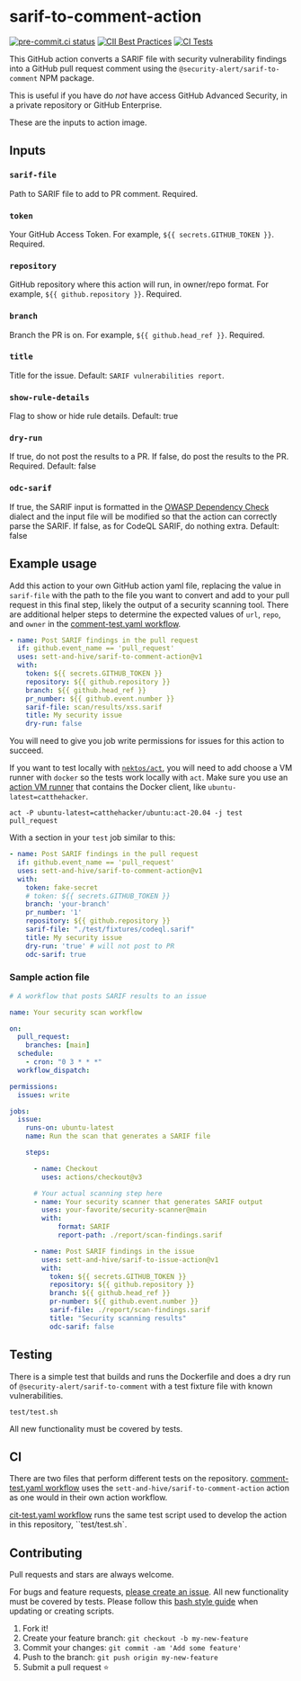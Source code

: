 # sarif-to-comment-action

[![pre-commit.ci status](https://results.pre-commit.ci/badge/github/sett-and-hive/sarif-to-comment-action/main.svg)](https://results.pre-commit.ci/latest/github/sett-and-hive/sarif-to-comment-action/main)
[![CII Best Practices](https://bestpractices.coreinfrastructure.org/projects/6080/badge)](https://bestpractices.coreinfrastructure.org/projects/6080)
[![CI Tests](https://img.shields.io/github/actions/workflow/status/sett-and-hive/sarif-to-comment-action/ci-test.yaml)](https://img.shields.io/github/actions/workflow/status/sett-and-hive/sarif-to-comment-action/ci-test.yaml)

This GitHub action converts a SARIF file with security vulnerability findings
into a GitHub pull request comment using the `@security-alert/sarif-to-comment`
NPM package.

This is useful if you have do *not* have access GitHub Advanced Security, in a private repository or GitHub Enterprise.

These are the inputs to action image.

## Inputs

### `sarif-file`

Path to SARIF file to add to PR comment.
Required.

### `token`

Your GitHub Access Token.
For example, `${{ secrets.GITHUB_TOKEN }}`.
Required.

### `repository`

GitHub repository where this action will run, in owner/repo format.
For example, `${{ github.repository }}`.
Required.

### `branch`

Branch the PR is on.
For example, `${{ github.head_ref }}`.
Required.

### `title`

Title for the issue.
Default: `SARIF vulnerabilities report`.

### `show-rule-details`

Flag to show or hide rule details.
Default: true

### `dry-run`

If true, do not post the results to a PR. If false, do post the results to the PR.
Required.
Default: false

### `odc-sarif`

If true, the SARIF input is formatted in the
[OWASP Dependency Check](https://owasp.org/www-project-dependency-check/)
dialect and the input file will be modified so that the action can
correctly parse the SARIF. If false, as for CodeQL SARIF, do nothing extra.
Default: false

## Example usage

Add this action to your own GitHub action yaml file, replacing the value in
`sarif-file` with the path to the file you want to convert
and add to your pull request in this final step, likely the output of a
security scanning tool.  There are additional helper steps to determine
the expected values of `url`, `repo`, and `owner` in the
[comment-test.yaml workflow](./.github/workflow/comment-test.yaml).

```yaml
- name: Post SARIF findings in the pull request
  if: github.event_name == 'pull_request'
  uses: sett-and-hive/sarif-to-comment-action@v1
  with:
    token: ${{ secrets.GITHUB_TOKEN }}
    repository: ${{ github.repository }}
    branch: ${{ github.head_ref }}
    pr_number: ${{ github.event.number }}
    sarif-file: scan/results/xss.sarif
    title: My security issue
    dry-run: false
```

You will need to give you job write permissions for issues for this action to succeed.

If you want to test locally with [`nektos/act`](https://github.com/nektos/act),
you will need to add choose a VM runner with `docker` so the tests work locally with
`act`.  Make sure you use an [action VM runner](https://github.com/nektos/act#runners)
that contains the Docker client, like `ubuntu-latest=catthehacker`.

```console
act -P ubuntu-latest=catthehacker/ubuntu:act-20.04 -j test pull_request
```

With a section in your `test` job similar to this:

```yaml
- name: Post SARIF findings in the pull request
  if: github.event_name == 'pull_request'
  uses: sett-and-hive/sarif-to-comment-action@v1
  with:
    token: fake-secret
    # token: ${{ secrets.GITHUB_TOKEN }}
    branch: 'your-branch'
    pr_number: '1'
    repository: ${{ github.repository }}
    sarif-file: "./test/fixtures/codeql.sarif"
    title: My security issue
    dry-run: 'true' # will not post to PR
    odc-sarif: true
```

### Sample action file

```yaml
# A workflow that posts SARIF results to an issue

name: Your security scan workflow

on:
  pull_request:
    branches: [main]
  schedule:
    - cron: "0 3 * * *"
  workflow_dispatch:

permissions:
  issues: write

jobs:
  issue:
    runs-on: ubuntu-latest
    name: Run the scan that generates a SARIF file

    steps:

      - name: Checkout
        uses: actions/checkout@v3

      # Your actual scanning step here
      - name: Your security scanner that generates SARIF output
        uses: your-favorite/security-scanner@main
        with:
            format: SARIF
            report-path: ./report/scan-findings.sarif

      - name: Post SARIF findings in the issue
        uses: sett-and-hive/sarif-to-issue-action@v1
        with:
          token: ${{ secrets.GITHUB_TOKEN }}
          repository: ${{ github.repository }}
          branch: ${{ github.head_ref }}
          pr-number: ${{ github.event.number }}
          sarif-file: ./report/scan-findings.sarif
          title: "Security scanning results"
          odc-sarif: false
```

## Testing

There is a simple test that builds and runs the Dockerfile and does a dry run of
`@security-alert/sarif-to-comment` with a test fixture file with known vulnerabilities.

```console
test/test.sh
```

All new functionality must be covered by tests.

## CI

There are two files that perform different tests on the repository.
[comment-test.yaml workflow](./.github/workflow/comment-test.yaml) uses the
`sett-and-hive/sarif-to-comment-action` action as one would in their own action workflow.

[cit-test.yaml workflow](./.github/workflow/ci-test.yaml) runs the same test
script used to develop the action in this repository, ``test/test.sh`.

## Contributing

Pull requests and stars are always welcome.

For bugs and feature requests, [please create an issue](https://github.com/sett-and-hive/sarif-to-comment-action/issues).
All new functionality must be covered by tests.
Please follow this [bash style guide](https://google.github.io/styleguide/shellguide.html)
when updating or creating scripts.

1. Fork it!
2. Create your feature branch: `git checkout -b my-new-feature`
3. Commit your changes: `git commit -am 'Add some feature'`
4. Push to the branch: `git push origin my-new-feature`
5. Submit a pull request :star:
